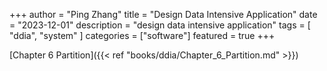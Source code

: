 +++
author = "Ping Zhang"
title =  "Design Data Intensive Application"
date = "2023-12-01"
description = "design data intensive application"
tags = [
    "ddia",
    "system"
]
categories = ["software"]
featured = true
+++

[Chapter 6 Partition]({{< ref "books/ddia/Chapter_6_Partition.md" >}})